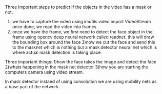 Three Important steps to predict if the objects in the video has a mask or not.
1) we have to capture the video using  imutils.video import VideoStream once done, we read the video into frames.
2) once we have the frame, we first need to detect the face object in the frame using opencv deep neural network called readnet. this will draw the bounding box around the face 3)now we cut the face and send this to the masknet which is nothing but a mask detector neural net which is where actual mask detection is taking place.




Three important things:
1)how the face takes the image and detect the face
2)whats happening in the mask net detector
3)how you are starting the computers camera using video stream.



In mask detector instaed of using convolution we are using mobility nets as a base part of the network.
